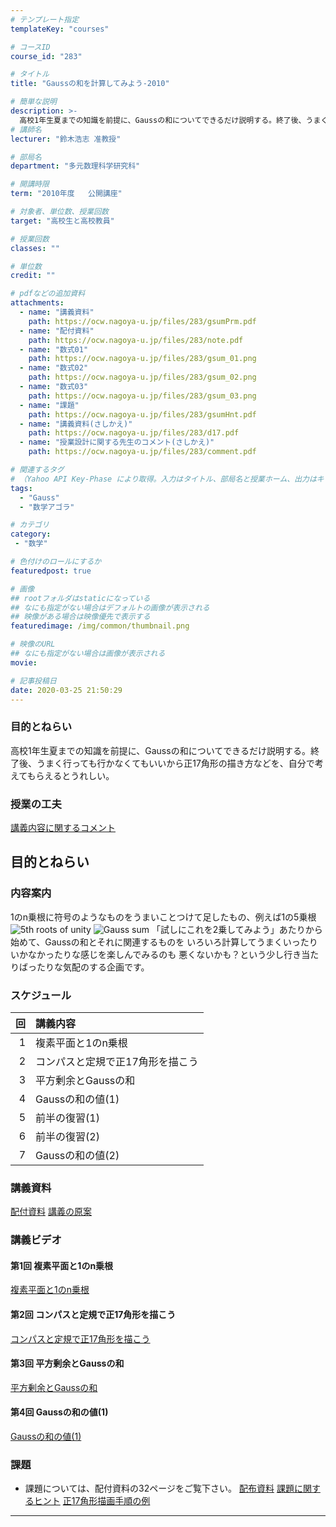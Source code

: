 ```yaml
---
# テンプレート指定
templateKey: "courses"

# コースID
course_id: "283"

# タイトル
title: "Gaussの和を計算してみよう-2010"

# 簡単な説明
description: >-
  高校1年生夏までの知識を前提に、Gaussの和についてできるだけ説明する。終了後、うまく行っても行かなくてもいいから正17角形の描き方などを、自分で考えてもらえるとうれしい。 ....
# 講師名
lecturer: "鈴木浩志 准教授"

# 部局名
department: "多元数理科学研究科"

# 開講時限
term: "2010年度	公開講座"

# 対象者、単位数、授業回数
target: "高校生と高校教員"

# 授業回数
classes: ""

# 単位数
credit: ""

# pdfなどの追加資料
attachments:
  - name: "講義資料" 
    path: https://ocw.nagoya-u.jp/files/283/gsumPrm.pdf
  - name: "配付資料" 
    path: https://ocw.nagoya-u.jp/files/283/note.pdf
  - name: "数式01" 
    path: https://ocw.nagoya-u.jp/files/283/gsum_01.png
  - name: "数式02" 
    path: https://ocw.nagoya-u.jp/files/283/gsum_02.png
  - name: "数式03" 
    path: https://ocw.nagoya-u.jp/files/283/gsum_03.png
  - name: "課題" 
    path: https://ocw.nagoya-u.jp/files/283/gsumHnt.pdf
  - name: "講義資料(さしかえ)" 
    path: https://ocw.nagoya-u.jp/files/283/d17.pdf
  - name: "授業設計に関する先生のコメント(さしかえ)" 
    path: https://ocw.nagoya-u.jp/files/283/comment.pdf

# 関連するタグ
# （Yahoo API Key-Phase により取得。入力はタイトル、部局名と授業ホーム、出力はキーフレーズ（tags））
tags:
  - "Gauss"
  - "数学アゴラ"

# カテゴリ
category:
 - "数学"

# 色付けのロールにするか
featuredpost: true

# 画像
## rootフォルダはstaticになっている
## なにも指定がない場合はデフォルトの画像が表示される
## 映像がある場合は映像優先で表示する
featuredimage: /img/common/thumbnail.png

# 映像のURL
## なにも指定がない場合は画像が表示される
movie: 

# 記事投稿日
date: 2020-03-25 21:50:29
---
```


### 目的とねらい

高校1年生夏までの知識を前提に、Gaussの和についてできるだけ説明する。終了後、うまく行っても行かなくてもいいから正17角形の描き方などを、自分で考えてもらえるとうれしい。


### 授業の工夫

[講義内容に関するコメント](https://ocw.nagoya-u.jp/files/283/comment.pdf) 











## 目的とねらい

### 内容案内

1のn乗根に符号のようなものをうまいことつけて足したもの、例えば1の5乗根
![5th roots of unity](https://ocw.nagoya-u.jp/files/283/gsum_01.png) ![Gauss sum](https://ocw.nagoya-u.jp/files/283/gsum_03.png) 「試しにこれを2乗してみよう」あたりから始めて、Gaussの和とそれに関連するものを
いろいろ計算してうまくいったりいかなかったりな感じを楽しんでみるのも
悪くないかも？という少し行き当たりばったりな気配のする企画です。

### スケジュール

|回 | 講義内容      |
|-:|:-----------------|
|1 | 複素平面と1のn乗根       |
|2 | コンパスと定規で正17角形を描こう|
|3 | 平方剰余とGaussの和|
|4 | Gaussの和の値(1) |
|5 | 前半の復習(1) |
|6 | 前半の復習(2)  |
|7 | Gaussの和の値(2)

### 講義資料

[配付資料](https://ocw.nagoya-u.jp/files/283/note.pdf) 
[講義の原案](https://ocw.nagoya-u.jp/files/283/gsumPrm.pdf) 

### 講義ビデオ

#### 第1回 複素平面と1のn乗根

[複素平面と1のn乗根](https://nuvideo.media.nagoya-u.ac.jp/embed/07c562ddc66cd71bc03ec30327c4306903f49c93)

#### 第2回 コンパスと定規で正17角形を描こう

[コンパスと定規で正17角形を描こう](https://nuvideo.media.nagoya-u.ac.jp/embed/e195e03f04ec3f2c9f6020f7644e1a83275bac4e)

#### 第3回 平方剰余とGaussの和

[平方剰余とGaussの和](https://nuvideo.media.nagoya-u.ac.jp/embed/38ab6f6c9296ccbc539b6f089689e7c286149c3a)

#### 第4回 Gaussの和の値(1)

[Gaussの和の値(1)](https://nuvideo.media.nagoya-u.ac.jp/embed/8d6626007742d8f90ea95c6ff803616abaa83d71)


### 課題

- 課題については、配付資料の32ページをご覧下さい。
[配布資料](https://ocw.nagoya-u.jp/files/283/note.pdf) 
[課題に関するヒント](https://ocw.nagoya-u.jp/files/283/gsumHnt.pdf) 
[正17角形描画手順の例](https://ocw.nagoya-u.jp/files/283/d17.pdf) 







-----